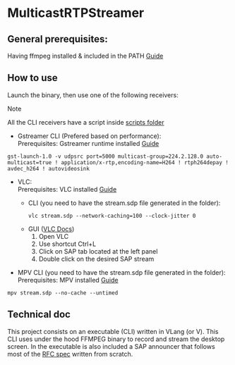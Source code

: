 # MulticastRTPStreamer

## General prerequisites:

Having ffmpeg installed & included in the PATH [Guide](https://ffmpeg.org/download.html)

## How to use

Launch the binary, then use one of the following receivers:

> [!NOTE]  
> All the CLI receivers have a script inside [scripts folder](./scripts/)

- Gstreamer CLI (Prefered based on performance):</br>
  Prerequisites: Gstreamer runtime installed [Guide](https://gstreamer.freedesktop.org/documentation/installing/index.html?gi-language=c)
```
gst-launch-1.0 -v udpsrc port=5000 multicast-group=224.2.128.0 auto-multicast=true ! application/x-rtp,encoding-name=H264 ! rtph264depay ! avdec_h264 ! autovideosink
```

- VLC:</br>
  Prerequisites: VLC installed [Guide](https://www.videolan.org/vlc/#download)
  - CLI (you need to have the stream.sdp file generated in the folder):
    ```
    vlc stream.sdp --network-caching=100 --clock-jitter 0
    ```
  - GUI ([VLC Docs](https://prime-5.videolan.me/vlc-user/vlm_files/en/advanced/streaming/sap_session.html#connecting-to-a-sap-stream))
    1. Open VLC
    2. Use shortcut Ctrl+L
    3. Click on SAP tab located at the left panel
    4. Double click on the desired SAP stream

- MPV CLI (you need to have the stream.sdp file generated in the folder):</br>
  Prerequisites: MPV installed [Guide](https://mpv.io/installation/)
```
mpv stream.sdp --no-cache --untimed
```

## Technical doc

This project consists on an executable (CLI) written in VLang (or V).
This CLI uses under the hood FFMPEG binary to record and stream the desktop screen.
In the executable is also included a SAP announcer that follows most of the [RFC spec](https://datatracker.ietf.org/doc/html/rfc2974) written from scratch.
